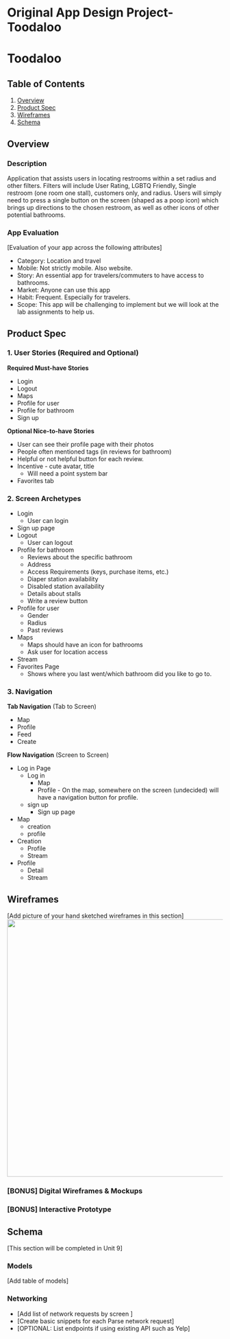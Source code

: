Original App Design Project- Toodaloo
===

# Toodaloo

## Table of Contents
1. [Overview](#Overview)
1. [Product Spec](#Product-Spec)
1. [Wireframes](#Wireframes)
2. [Schema](#Schema)

## Overview
### Description
Application that assists users in locating restrooms within a set radius and other filters. Filters will include User Rating, LGBTQ Friendly, Single restroom (one room one stall), customers only, and radius. Users will simply need to press a single button on the screen (shaped as a poop icon) which brings up directions to the chosen restroom, as well as other icons of other potential bathrooms. 

### App Evaluation
[Evaluation of your app across the following attributes]
* Category: Location and travel 
* Mobile: Not strictly mobile. Also website. 
* Story: An essential app for travelers/commuters to have access to bathrooms. 
* Market: Anyone can use this app
* Habit: Frequent. Especially for travelers.
* Scope: This app will be challenging to implement but we will look at the lab assignments to help us. 

## Product Spec

### 1. User Stories (Required and Optional)

**Required Must-have Stories**

* Login
* Logout
* Maps
* Profile for user 
* Profile for bathroom
* Sign up


**Optional Nice-to-have Stories**

* User can see their profile page with their photos
* People often mentioned tags (in reviews for bathroom)
* Helpful or not helpful button for each review.
* Incentive - cute avatar, title
    * Will need a point system bar
* Favorites tab

### 2. Screen Archetypes

* Login
   * User can login
* Sign up page
* Logout
   * User can logout
* Profile for bathroom
    * Reviews about the specific bathroom
    * Address
    * Access Requirements (keys, purchase items, etc.)
    * Diaper station availability 
    * Disabled station availability
    * Details about stalls
    * Write a review button
* Profile for user 
    * Gender 
    * Radius
    * Past reviews
* Maps
    * Maps should have an icon for bathrooms
    * Ask user for location access
* Stream
* Favorites Page
    * Shows where you last went/which bathroom did you like to go to. 

### 3. Navigation

**Tab Navigation** (Tab to Screen)

* Map
* Profile
* Feed
* Create


**Flow Navigation** (Screen to Screen)

* Log in Page
    * Log in 
        * Map
        * Profile - On the map, somewhere on the screen (undecided) will have a navigation button for profile. 
    * sign up
        * Sign up page
* Map
    * creation
    * profile
* Creation
    * Profile
    * Stream
* Profile
    * Detail 
    * Stream

## Wireframes
[Add picture of your hand sketched wireframes in this section]
<img src="https://github.com/too-da-loo/toodaloo/blob/main/Wireframe.jpg" width=600>

### [BONUS] Digital Wireframes & Mockups

### [BONUS] Interactive Prototype

## Schema 
[This section will be completed in Unit 9]
### Models
[Add table of models]
### Networking
- [Add list of network requests by screen ]
- [Create basic snippets for each Parse network request]
- [OPTIONAL: List endpoints if using existing API such as Yelp]

